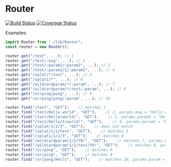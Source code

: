 # Router

[![Build Status](https://travis-ci.org/weedz/router.svg?branch=master)](https://travis-ci.org/weedz/router)
[![Coverage Status](https://coveralls.io/repos/github/weedz/router/badge.svg?branch=master)](https://coveralls.io/github/weedz/router?branch=master)

Examples:

```javascript
import Router from "./lib/Router";
const router = new Router();

router.get("/test", ...); // 1
router.get("/test/:msg", ...); // 2
router.get("/test/:param1/:param2", ...); // 3
router.get("/test/:param1/1/:param2", ...); // 4
router.get("/splat/*/test", ...); // 5
router.get("/splat1/*", ...); // 6
router.get("/wildcardparam/*/:param", ...); // 7
router.get("/wildcardparam/*/test/:param", ...); // 8
router.get("/or/ping|pong", ...); // 9
router.get("/or/ping|pong/:param", ...); // 10

router.find("/test", "GET");    // matches 1
router.find("/test/Hello world", "GET");    // 2, params.msg = "Hello world"
router.find("/test/Hello/world!", "GET");    // 3, params.param1 = "Hello", params.param2 = "world!"
router.find("/test/Hello/1/world!", "GET");    // 4, params.param1 = "Hello", params.param2 = "world!"
router.find("/splat/1/2/3", "GET");    // does not match
router.find("/splat/1/2/test", "GET");    // matches 5
router.find("/splat1/1/2/3", "GET");    // matches 6
router.find("/wildcardparam/1/2/YO!", "GET");    // matches 7, params.param = "Yo"
router.find("/wildcardparam/1/2/test/YO!", "GET");    // matches 8, params.param = "Yo"
router.find("/or/pong", "GET");    // matches 9
router.find("/or/ping", "GET");    // matches 9
router.find("/or/pong/Hello", "GET");    // matches 10, params.param = "Hello"
```
